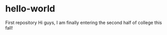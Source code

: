# hello-world
First repository
Hi guys, I am finally entering the second half of college this fall!
